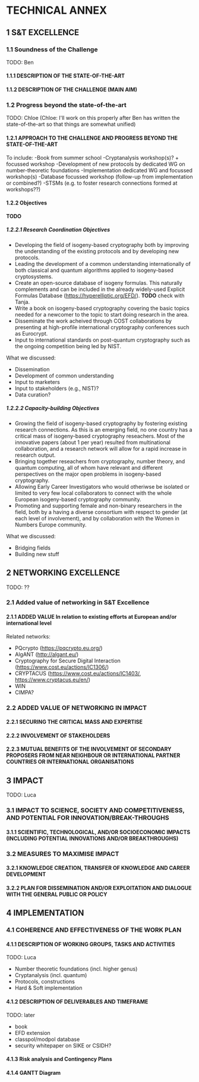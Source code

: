 # TECHNICAL ANNEX

## 1	S&T EXCELLENCE

### 1.1	Soundness of the Challenge 

TODO: Ben

#### 1.1.1	DESCRIPTION OF THE STATE-OF-THE-ART
#### 1.1.2	DESCRIPTION OF THE CHALLENGE (MAIN AIM)


### 1.2	Progress beyond the state-of-the-art 

TODO: Chloe (Chloe: I'll work on this properly after Ben has written the state-of-the-art so that things are somewhat unified)

#### 1.2.1	APPROACH TO THE CHALLENGE AND PROGRESS BEYOND THE STATE-OF-THE-ART

To include:
-Book from summer school
-Cryptanalysis workshop(s)? + focussed workshop
-Development of new protocols by dedicated WG on number-theoretic foundations
-Implementation dedicated WG and focussed workshop(s)
-Database focussed workshop (follow-up from implementation or combined?)
-STSMs (e.g. to foster research connections formed at workshops??)

#### 1.2.2	Objectives

**TODO**

##### 1.2.2.1 Research Coordination Objectives

- Developing the field of isogeny-based cryptography both by improving the understanding of the existing protocols and by developing new protocols.
- Leading the development of a common understanding internationally of both classical and quantum algorithms applied to isogeny-based cryptosystems.
- Create an open-source database of isogeny formulas. This naturally complements and can be included in the already widely-used Explicit Formulas Database (https://hyperelliptic.org/EFD/). **TODO** check with Tanja.
- Write a book on isogeny-based cryptography covering the basic topics needed for a newcomer to the topic to start doing research in the area.
- Disseminate the work acheived through COST collaborations by presenting at high-profile international cryptography conferences such as Eurocrypt.
- Input to international standards on post-quantum cryptography such as the ongoing competition being led by NIST.


What we discussed:
- Dissemination
- Development of common understanding
- Input to marketers
- Input to stakeholders (e.g., NIST)?
- Data curation?

##### 1.2.2.2 Capacity-building Objectives

- Growing the field of isogeny-based cryptography by fostering existing research connections. As this is an emerging field, no one country has a critical mass of isogeny-based cryptography reseachers. Most of the innovative papers (about 1 per year) resulted from multinational collaboration, and a research network will allow for a rapid increase in research output.
- Bringing together reseachers from cryptography, number theory, and quantum computing, all of whom have relevant and different perspectives on the major open problems in isogeny-based cryptography.
- Allowing Early Career Investigators who would otheriwse be isolated or limited to very few local collaborators to connect with the whole European isogeny-based cryptography community.
- Promoting and supporting female and non-binary researchers in the field, both by a having a diverse consortium with respect to gender (at each level of involvement), and by collaboration with the Women in Numbers Europe community.

What we discussed:
- Bridging fields
- Building new stuff

## 2	NETWORKING EXCELLENCE

TODO: ??

### 2.1	Added value of networking in S&T Excellence
#### 2.1.1	ADDED VALUE In relation to existing efforts at European and/or international level

Related networks:

- PQcrypto (https://pqcrypto.eu.org/)
- AlgANT (http://algant.eu/)
- Cryptography for Secure Digital Interaction (https://www.cost.eu/actions/IC1306/)
- CRYPTACUS (https://www.cost.eu/actions/IC1403/, https://www.cryptacus.eu/en/)
- WIN
- CIMPA?

### 2.2	ADDED VALUE OF NETWORKING IN IMPACT
#### 2.2.1	SECURING THE CRITICAL MASS AND EXPERTISE 
#### 2.2.2	INVOLVEMENT OF STAKEHOLDERS
#### 2.2.3	MUTUAL BENEFITS OF THE INVOLVEMENT OF SECONDARY PROPOSERS FROM NEAR NEIGHBOUR OR INTERNATIONAL PARTNER COUNTRIES OR INTERNATIONAL ORGANISATIONS

## 3	IMPACT

TODO: Luca

### 3.1	IMPACT TO SCIENCE, SOCIETY AND COMPETITIVENESS, AND POTENTIAL FOR INNOVATION/BREAK-THROUGHS
#### 3.1.1	SCIENTIFIC, TECHNOLOGICAL, AND/OR SOCIOECONOMIC IMPACTS (INCLUDING POTENTIAL INNOVATIONS AND/OR BREAKTHROUGHS)
### 3.2	MEASURES TO MAXIMISE IMPACT
#### 3.2.1	KNOWLEDGE CREATION, TRANSFER OF KNOWLEDGE AND CAREER DEVELOPMENT
#### 3.2.2	PLAN FOR DISSEMINATION AND/OR EXPLOITATION AND DIALOGUE WITH THE GENERAL PUBLIC OR POLICY

## 4	IMPLEMENTATION
### 4.1	COHERENCE AND EFFECTIVENESS OF THE WORK PLAN
#### 4.1.1	DESCRIPTION OF WORKING GROUPS, TASKS AND ACTIVITIES

TODO: Luca

- Number theoretic foundations (incl. higher genus)
- Cryptanalysis (incl. quantum)
- Protocols, constructions
- Hard & Soft implementation

#### 4.1.2	DESCRIPTION OF DELIVERABLES AND TIMEFRAME

TODO: later

- book
- EFD extension
- classpol/modpol database
- security whitepaper on SIKE or CSIDH?

#### 4.1.3	Risk analysis and Contingency Plans
#### 4.1.4	GANTT Diagram
